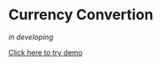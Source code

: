 # Currency Convertion

_in developing_

[Click here to try demo](https://money-converter.herokuapp.com/)
